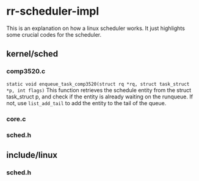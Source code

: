 # rr-scheduler-impl
This is an explanation on how a linux scheduler works. It just highlights some crucial codes for the scheduler.

## kernel/sched
### comp3520.c
`static void enqueue_task_comp3520(struct rq *rq, struct task_struct *p, int flags)`
This function retrieves the schedule entity from the struct task_struct p, and check if the entity is already waiting on the runqueue. If not, use `list_add_tail` to add the entity to the tail of the queue.

### core.c

### sched.h


## include/linux
### sched.h
